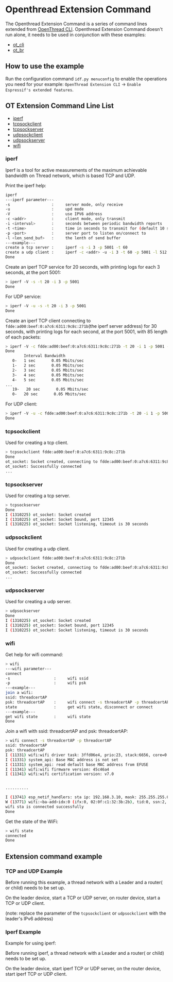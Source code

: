 # Openthread Extension Command

The Openthread Extension Command is a series of command lines extended from [OpenThread CLI](https://github.com/openthread/openthread/blob/main/src/cli/README.md). 
Openthread Extension Command doesn't run alone, it needs to be used in conjunction with these examples:
* [ot_cli](../ot_cli)
* [ot_br](../ot_br)

## How to use the example

Run the configuration command `idf.py menuconfig` to enable the operations you need for your example: `OpenThread Extension CLI` -> `Enable Espressif's extended features`.

## OT Extension Command Line List

* [iperf](#iperf)
* [tcpsockclient](#tcpsockclient)
* [tcpsockserver](#tcpsockserver)
* [udpsockclient](#udpsockclient)
* [udpsockserver](#udpsockserver)
* [wifi](#wifi)

### iperf

Iperf is a tool for active measurements of the maximum achievable bandwidth on Thread network, which is based TCP and UDP.

Print the iperf help:
```bash
iperf
---iperf parameter---
-s                  :     server mode, only receive
-u                  :     upd mode
-V                  :     use IPV6 address  
-c <addr>           :     client mode, only transmit
-i <interval>       :     seconds between periodic bandwidth reports
-t <time>           :     time in seconds to transmit for (default 10 secs)
-p <port>           :     server port to listen on/connect to
-l <len_send_buf>   :     the lenth of send buffer
---example---
create a tcp server :     iperf -s -i 3 -p 5001 -t 60 
create a udp client :     iperf -c <addr> -u -i 3 -t 60 -p 5001 -l 512
Done
```

Create an iperf TCP service for 20 seconds, with printing logs for each 3 seconds, at the port 5001:
```bash
> iperf -V -s -t 20 -i 3 -p 5001
Done
```

For UDP service:
```bash
> iperf -V -u -s -t 20 -i 3 -p 5001
Done
```


Create an iperf TCP client connecting to `fdde:ad00:beef:0:a7c6:6311:9c8c:271b`(the iperf server address) for 30 seconds, with printing logs for each second, at the port 5001, with 85 length of each packets:
```bash
> iperf -V -c fdde:ad00:beef:0:a7c6:6311:9c8c:271b -t 20 -i 1 -p 5001 -l 85
Done
        Interval Bandwidth
   0-   1 sec       0.05 Mbits/sec
   1-   2 sec       0.05 Mbits/sec
   2-   3 sec       0.05 Mbits/sec
   3-   4 sec       0.05 Mbits/sec
   4-   5 sec       0.05 Mbits/sec
...
   19-   20 sec       0.05 Mbits/sec
   0-   20 sec       0.05 Mbits/sec
```

For UDP client:
```bash
> iperf -V -u -c fdde:ad00:beef:0:a7c6:6311:9c8c:271b -t 20 -i 1 -p 5001 -l 85
Done
```

### tcpsockclient

Used for creating a tcp client.

```bash
> tcpsockclient fdde:ad00:beef:0:a7c6:6311:9c8c:271b
Done
ot_socket: Socket created, connecting to fdde:ad00:beef:0:a7c6:6311:9c8c:271b:12345
ot_socket: Successfully connected
...
```

### tcpsockserver

Used for creating a tcp server.

```bash
> tcpsockserver
Done
I (1310225) ot_socket: Socket created
I (1310225) ot_socket: Socket bound, port 12345
I (1310225) ot_socket: Socket listening, timeout is 30 seconds
```

### udpsockclient

Used for creating a udp client.

```bash
> udpsockclient fdde:ad00:beef:0:a7c6:6311:9c8c:271b
Done
ot_socket: Socket created, connecting to fdde:ad00:beef:0:a7c6:6311:9c8c:271b:12345
ot_socket: Successfully connected
...
```

### udpsockserver

Used for creating a udp server.

```bash
> udpsockserver
Done
I (1310225) ot_socket: Socket created
I (1310225) ot_socket: Socket bound, port 12345
I (1310225) ot_socket: Socket listening, timeout is 30 seconds
```

### wifi

Get help for wifi command:

```bash
> wifi                   
---wifi parameter---                                                                                                                      
connect                                                                                                                                                                                                                                                                             
-s                   :     wifi ssid                                                                                                                                                                                                                                                
-p                   :     wifi psk                                 
---example---                                                                                                                             
join a wifi:                           
ssid: threadcertAP                                                   
psk: threadcertAP    :     wifi connect -s threadcertAP -p threadcertAP                                                                   
state                :     get wifi state, disconnect or connect
---example---                                                                                                                             
get wifi state       :     wifi state                                                                                                     
Done                                                                                                                                      
```

Join a wifi with ssid: threadcertAP and psk: threadcertAP:

```bash
> wifi connect -s threadcertAP -p threadcertAP                                                                                            
ssid: threadcertAP                                                                                                                        
psk: threadcertAP                  
I (11331) wifi:wifi driver task: 3ffd06e4, prio:23, stack:6656, core=0                                                                    
I (11331) system_api: Base MAC address is not set                                                                                         
I (11331) system_api: read default base MAC address from EFUSE                                                                            
I (11341) wifi:wifi firmware version: 45c46a4                                                                                             
I (11341) wifi:wifi certification version: v7.0                                                                                           


..........

I (13741) esp_netif_handlers: sta ip: 192.168.3.10, mask: 255.255.255.0, gw: 192.168.3.1                                                  
W (13771) wifi:<ba-add>idx:0 (ifx:0, 02:0f:c1:32:3b:2b), tid:0, ssn:2, winSize:64
wifi sta is connected successfully                       
Done                                                       
```

Get the state of the WiFi:

```bash
> wifi state                                                
connected                                                    
Done
```

## Extension command example

### TCP and UDP Example

Before running this example, a thread network with a Leader and a router( or child) needs to be set up.

On the leader device, start a TCP or UDP server, on router device, start a TCP or UDP client.

(note: replace the parameter of the `tcpsockclient` or `udpsockclient` with the leader's IPv6 address)

### Iperf Example

Example for using iperf:

Before running iperf, a thread network with a Leader and a router( or child) needs to be set up.

On the leader device, start iperf TCP or UDP server, on the router device, start iperf TCP or UDP client.

